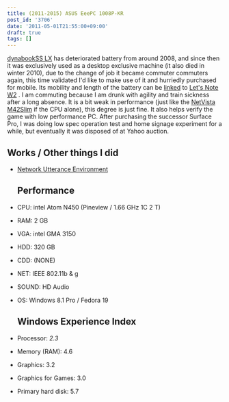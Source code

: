 ```yaml
---
title: (2011-2015) ASUS EeePC 1008P-KR
post_id: '3706'
date: '2011-05-01T21:55:00+09:00'
draft: true
tags: []
---
```


[dynabookSS LX](https://danmaq.com/dynabook-sslx190) has deteriorated battery from around 2008, and since then it was exclusively used as a desktop exclusive machine (it also died in winter 2010), due to the change of job it became commuter commuters again, this time validated I'd like to make use of it and hurriedly purchased for mobile. Its mobility and length of the battery can be [linked](https://danmaq.com/cf-w2d) to [Let's Note W2](https://danmaq.com/cf-w2d) . I am commuting because I am drunk with agility and train sickness after a long absence. It is a bit weak in performance (just like the [NetVista M42Slim](https://danmaq.com/netvista-m42slim) if the CPU alone), this degree is just fine. It also helps verify the game with low performance PC. After purchasing the successor Surface Pro, I was doing low spec operation test and home signage experiment for a while, but eventually it was disposed of at Yahoo auction.

## Works / Other things I did

*   [Network Utterance Environment](http://nue.sourceforge.jp/)
    
    ## Performance
    
*   CPU: intel Atom N450 (Pineview / 1.66 GHz 1C 2 T)
    
*   RAM: 2 GB
*   VGA: intel GMA 3150
*   HDD: 320 GB
*   CDD: (NONE)
*   NET: IEEE 802.11b & g
*   SOUND: HD Audio
*   OS: Windows 8.1 Pro / Fedora 19
    
    ## Windows Experience Index
    
*   Processor: _2.3_
    
*   Memory (RAM): 4.6
*   Graphics: 3.2
*   Graphics for Games: 3.0
*   Primary hard disk: 5.7
